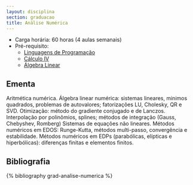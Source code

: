 ```yaml
---
layout: disciplina
section: graduacao
title: Análise Numérica
---
```


- Carga horária: 60 horas (4 aulas semanais)
- Pré-requisito: 
    - [Linguagens de Programação](linguagens-programacao.html)
    - [Cálculo IV](calculo-IV.html)
    - [Álgebra Linear](algebra-linear.html)

## Ementa 

Aritmética numérica. Álgebra linear numérica: sistemas lineares,
minimos quadrados, problemas de autovalores; fatorizações LU,
Cholesky, QR e SVD. Otimização: método do gradiente conjugado e de
Lanczos. Interpolação por polinômios, splines; métodos de integração
(Gauss, Chebyshev, Romberg) Sistemas de equações não lineares.
Métodos numéricos em EDOS: Runge-Kutta, métodos multi-passo,
convergência e estabilidade. Métodos numéricos em EDPs (parabólicas,
elípticas e hiperbólicas): diferenças finitas e elementos finitos.

## Bibliografia

{% bibliography grad-analise-numerica %}
